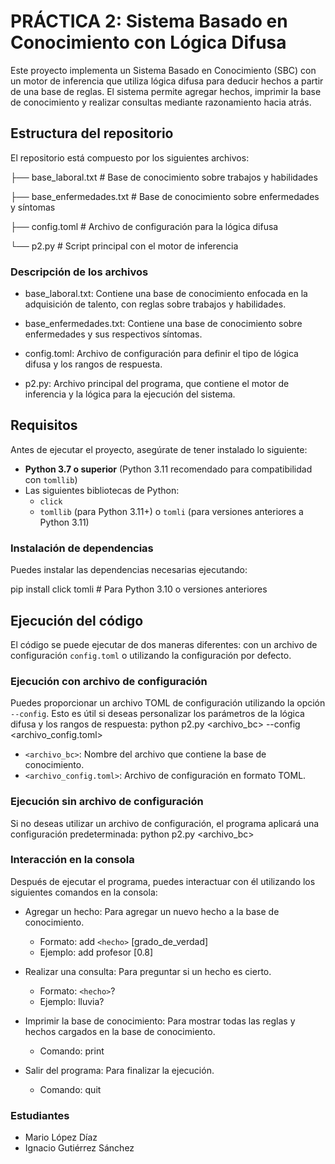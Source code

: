 # PRÁCTICA 2: Sistema Basado en Conocimiento con Lógica Difusa

Este proyecto implementa un Sistema Basado en Conocimiento (SBC) con un motor de inferencia que utiliza lógica difusa para deducir hechos a partir de una base de reglas. El sistema permite agregar hechos, imprimir la base de conocimiento y realizar consultas mediante razonamiento hacia atrás.

## Estructura del repositorio

El repositorio está compuesto por los siguientes archivos:

├── base_laboral.txt        # Base de conocimiento sobre trabajos y habilidades

├── base_enfermedades.txt    # Base de conocimiento sobre enfermedades y síntomas

├── config.toml             # Archivo de configuración para la lógica difusa

└── p2.py                   # Script principal con el motor de inferencia

### Descripción de los archivos

  - base_laboral.txt: Contiene una base de conocimiento enfocada en la adquisición de talento, con reglas sobre trabajos y habilidades.
    
  - base_enfermedades.txt: Contiene una base de conocimiento sobre enfermedades y sus respectivos síntomas.
    
  - config.toml: Archivo de configuración para definir el tipo de lógica difusa y los rangos de respuesta.
    
  - p2.py: Archivo principal del programa, que contiene el motor de inferencia y la lógica para la ejecución del sistema.

## Requisitos

Antes de ejecutar el proyecto, asegúrate de tener instalado lo siguiente:

- **Python 3.7 o superior** (Python 3.11 recomendado para compatibilidad con `tomllib`)
- Las siguientes bibliotecas de Python:
  - `click`
  - `tomllib` (para Python 3.11+) o `tomli` (para versiones anteriores a Python 3.11)

### Instalación de dependencias

Puedes instalar las dependencias necesarias ejecutando:

pip install click tomli    # Para Python 3.10 o versiones anteriores

## Ejecución del código

El código se puede ejecutar de dos maneras diferentes: con un archivo de configuración `config.toml` o utilizando la configuración por defecto.

### Ejecución con archivo de configuración

Puedes proporcionar un archivo TOML de configuración utilizando la opción `--config`. Esto es útil si deseas personalizar los parámetros de la lógica difusa y los rangos de respuesta:
python p2.py <archivo_bc> --config <archivo_config.toml>
  - `<archivo_bc>`: Nombre del archivo que contiene la base de conocimiento.
  - `<archivo_config.toml>`: Archivo de configuración en formato TOML.

### Ejecución sin archivo de configuración

Si no deseas utilizar un archivo de configuración, el programa aplicará una configuración predeterminada:
python p2.py <archivo_bc>

### Interacción en la consola

Después de ejecutar el programa, puedes interactuar con él utilizando los siguientes comandos en la consola:

  - Agregar un hecho: Para agregar un nuevo hecho a la base de conocimiento. 
    - Formato: add `<hecho>` [grado_de_verdad]
    - Ejemplo: add profesor [0.8]

  - Realizar una consulta: Para preguntar si un hecho es cierto.
    - Formato: `<hecho>`?
    - Ejemplo: lluvia?

  - Imprimir la base de conocimiento: Para mostrar todas las reglas y hechos cargados en la base de conocimiento.
    - Comando: print
      
  - Salir del programa: Para finalizar la ejecución.
    - Comando: quit

### Estudiantes

- Mario López Díaz
- Ignacio Gutiérrez Sánchez
